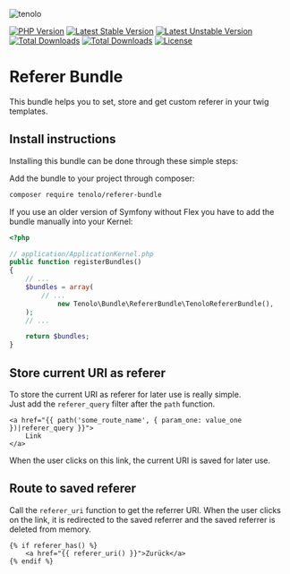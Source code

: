 ![tenolo](https://tenolo.de/themes/486/img/tenolo_werbeagentur_bochum.png)

[![PHP Version](https://img.shields.io/packagist/php-v/tenolo/referer-bundle.svg)](https://packagist.org/packages/tenolo/referer-bundle)
[![Latest Stable Version](https://img.shields.io/packagist/v/tenolo/referer-bundle.svg?label=stable)](https://packagist.org/packages/tenolo/referer-bundle)
[![Latest Unstable Version](https://img.shields.io/packagist/vpre/tenolo/referer-bundle.svg?label=unstable)](https://packagist.org/packages/tenolo/referer-bundle)
[![Total Downloads](https://img.shields.io/packagist/dt/tenolo/referer-bundle.svg)](https://packagist.org/packages/tenolo/referer-bundle)
[![Total Downloads](https://img.shields.io/packagist/dm/tenolo/referer-bundle.svg)](https://packagist.org/packages/tenolo/referer-bundle)
[![License](https://img.shields.io/packagist/l/tenolo/referer-bundle.svg)](https://packagist.org/packages/tenolo/referer-bundle)

Referer Bundle
=======================

This bundle helps you to set, store and get custom referer in your twig templates.

Install instructions
--------------------------------

Installing this bundle can be done through these simple steps:

Add the bundle to your project through composer:
```bash
composer require tenolo/referer-bundle
```

If you use an older version of Symfony without Flex you have to add the bundle manually into your Kernel:
```php
<?php

// application/ApplicationKernel.php
public function registerBundles()
{
	// ...
	$bundles = array(
	    // ...
            new Tenolo\Bundle\RefererBundle\TenoloRefererBundle(),
	);
    // ...

    return $bundles;
}
```

Store current URI as referer
--------------------------------

To store the current URI as referer for later use is really simple.  
Just add the `referer_query` filter after the `path` function.

```twig
<a href="{{ path('some_route_name', { param_one: value_one })|referer_query }}">
    Link
</a>
```

When the user clicks on this link, the current URI is saved for later use.

Route to saved referer
--------------------------------

Call the `referer_uri` function to get the referrer URI. 
When the user clicks on the link, it is redirected to the saved referrer and the saved referrer is deleted from memory.
 
```twig
{% if referer_has() %}
    <a href="{{ referer_uri() }}">Zurück</a>
{% endif %}
```
